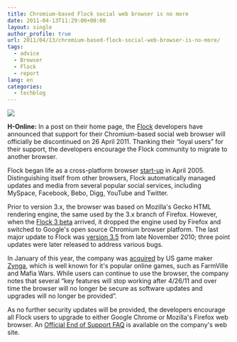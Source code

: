```yaml
---
title: Chromium-based Flock social web browser is no more
date: 2011-04-13T11:29:00+00:00
layout: single
author_profile: true
url: 2011/04/13/chromium-based-flock-social-web-browser-is-no-more/
tags:
  - advice
  - Browser
  - Flock
  - report
lang: en
categories: 
  - techblog
---
```

[![](http://1.bp.blogspot.com/-4ChwZaOHcoA/TaWB1sosyGI/AAAAAAAAD1A/QXE70UlmOmk/s1600/flock-logo200-763c5b74ee637d42.png)](http://1.bp.blogspot.com/-4ChwZaOHcoA/TaWB1sosyGI/AAAAAAAAD1A/QXE70UlmOmk/s1600/flock-logo200-763c5b74ee637d42.png)

**H-Online:** In a post on their home page, the [Flock](http://www.flock.com/) developers have announced that support for their Chromium-based social web browser will officially be discontinued on 26 April 2011. Thanking their “loyal users” for their support, the developers encourage the Flock community to migrate to another browser.

Flock began life as a cross-platform browser [start-up](http://news.cnet.com/Start-up-wants-to-improve-on-Firefox/2100-1032_3-5663798.html) in April 2005. Distinguishing itself from other browsers, Flock automatically managed updates and media from several popular social services, including MySpace, Facebook, Bebo, Digg, YouTube and Twitter.

Prior to version 3.x, the browser was based on Mozilla's Gecko HTML rendering engine, the same used by the 3.x branch of Firefox. However, when the [Flock 3 beta](http://www.h-online.com/news/item/Flock-3-Beta-drops-Firefox-switches-to-Chromium-1023489.html) arrived, it dropped the engine used by Firefox and switched to Google's open source Chromium browser platform. The last major update to Flock was [version 3.5](http://www.h-online.com/news/item/Flock-3-5-social-web-browser-arrives-1145337.html) from late November 2010; three point updates were later released to address various bugs.

In January of this year, the company was [acquired](http://www.h-online.com/news/item/Zynga-to-acquire-Flock-social-web-browser-1164494.html) by US game maker [Zynga](http://www.zynga.com/), which is well known for it's popular online games, such as FarmVille and Mafia Wars. While users can continue to use the browser, the company notes that several “key features will stop working after 4/26/11 and over time the browser will no longer be secure as software updates and upgrades will no longer be provided”.

As no further security updates will be provided, the developers encourage all Flock users to upgrade to either Google Chrome or Mozilla's Firefox web browser. An [Official End of Support FAQ](http://www.flock.com/faq.html) is available on the company's web site.